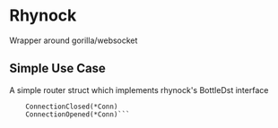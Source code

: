 # Rhynock
Wrapper around gorilla/websocket


## Simple Use Case
A simple router struct which implements rhynock's BottleDst interface

```GetBottleChan() (chan *Bottle)
	ConnectionClosed(*Conn)
	ConnectionOpened(*Conn)```
